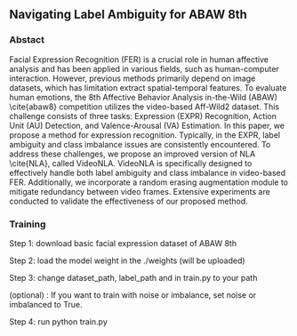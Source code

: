 ## Navigating Label Ambiguity for ABAW 8th
### Abstact
Facial Expression Recognition (FER) is a crucial role in human affective analysis and has been applied in various fields, such as human-computer interaction. However, previous methods primarily depend on image datasets, which has limitation extract spatial-temporal features. To evaluate human emotions, the 8th Affective Behavior Analysis in-the-Wild (ABAW) \cite{abaw8} competition utilizes the video-based Aff-Wild2 dataset. This challenge consists of three tasks: Expression (EXPR) Recognition, Action Unit (AU) Detection, and Valence-Arousal (VA) Estimation. In this paper, we propose a method for expression recognition. Typically, in the EXPR, label ambiguity and class imbalance issues are consistently encountered. To address these challenges, we propose an improved version of NLA \cite{NLA}, called VideoNLA. VideoNLA is specifically designed to effectively handle both label ambiguity and class imbalance in video-based FER. Additionally, we incorporate a random erasing augmentation module to mitigate redundancy between video frames. Extensive experiments are conducted to validate the effectiveness of our proposed method.


### Training
Step 1: download basic facial expression dataset of ABAW 8th

Step 2: load the model weight in the ./weights (will be uploaded)

Step 3: change dataset_path, label_path and  in train.py to your path

(optional) : If you want to train with noise or imbalance, set noise or imbalanced to True.

Step 4: run python train.py 
